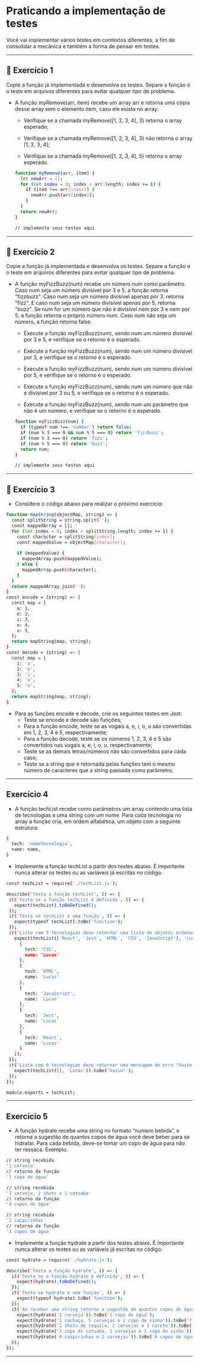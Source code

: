 # Praticando a implementação de testes

Você vai implementar vários testes em contextos diferentes, a fim de consolidar a mecânica e também a forma de pensar em testes.

---

## 🚀 Exercício 1

Copie a função já implementada e desenvolva os testes. Separe a função e o teste em arquivos diferentes para evitar qualquer tipo de problema.

  * A função myRemove(arr, item) recebe um array arr e retorna uma cópia desse array sem o elemento item, caso ele exista no array:
    * Verifique se a chamada myRemove([1, 2, 3, 4], 3) retorna o array esperado;

    * Verifique se a chamada myRemove([1, 2, 3, 4], 3) não retorna o array [1, 2, 3, 4];

    * Verifique se a chamada myRemove([1, 2, 3, 4], 5) retorna o array esperado.

    ```bash
    function myRemove(arr, item) {
      let newArr = [];
      for (let index = 0; index < arr.length; index += 1) {
        if (item !== arr[index]) {
          newArr.push(arr[index]);
        }
      }
      return newArr;
    }

    // implemente seus testes aqui
    ```

---

## 🚀 Exercício 2

Copie a função já implementada e desenvolva os testes. Separe a função e o teste em arquivos diferentes para evitar qualquer tipo de problema.

  * A função myFizzBuzz(num) recebe um número num como parâmetro. Caso num seja um número divisível por 3 e 5, a função retorna "fizzbuzz". Caso num seja um número divisível apenas por 3, retorna "fizz". E caso num seja um número divisível apenas por 5, retorna "buzz". Se num for um número que não é divisível nem por 3 e nem por 5, a função retorna o próprio número num. Caso num não seja um número, a função retorna false.
    * Execute a função myFizzBuzz(num), sendo num um número divisível por 3 e 5, e verifique se o retorno é o esperado.

    * Execute a função myFizzBuzz(num), sendo num um número divisível por 3, e verifique se o retorno é o esperado.

    * Execute a função myFizzBuzz(num), sendo num um número divisível por 5, e verifique se o retorno é o esperado.

    * Execute a função myFizzBuzz(num), sendo num um número que não é divisível por 3 ou 5, e verifique se o retorno é o esperado.

    * Execute a função myFizzBuzz(num), sendo num um parâmetro que não é um número, e verifique se o retorno é o esperado.

    ```bash
    function myFizzBuzz(num) {
      if (typeof num !== 'number') return false;
      if (num % 3 === 0 && num % 5 === 0) return 'fizzbuzz';
      if (num % 3 === 0) return 'fizz';
      if (num % 5 === 0) return 'buzz';
      return num;
    }

    // implemente seus testes aqui
    ```

--- 

## 🚀 Exercício 3

  * Considere o código abaixo para realizar o próximo exercício:

  ```bash
  function mapString(objectMap, string) => {
    const splitString = string.split('');
    const mappedArray = [];
    for (let index = 0; index < splitString.length; index += 1) {
      const character = splitString[index];
      const mappedValue = objectMap[character];
      
      if (mappedValue) {
        mappedArray.push(mappedValue);
      } else {
        mappedArray.push(character);
      }
    }
    return mappedArray.join('');
  }
  const encode = (string) => {
    const map = {
      a: 1,
      e: 2,
      i: 3,
      o: 4,
      u: 5,
    };
    return mapString(map, string);
  }
  const decode = (string) => {
    const map = {
      1: 'a',
      2: 'e',
      3: 'i',
      4: 'o',
      5: 'u',
    };
    return mapString(map, string);
  }
  ```

  * Para as funções encode e decode, crie os seguintes testes em Jest:
    * Teste se encode e decode são funções;
    * Para a função encode, teste se as vogais a, e, i, o, u são convertidas em 1, 2, 3, 4 e 5, respectivamente;
    * Para a função decode, teste se os números 1, 2, 3, 4 e 5 são convertidos nas vogais a, e, i, o, u, respectivamente;
    * Teste se as demais letras/números não são convertidos para cada caso;
    * Teste se a string que é retornada pelas funções tem o mesmo número de caracteres que a string passada como parâmetro.

---

## Exercício 4

  * A função techList recebe como parâmetros um array contendo uma lista de tecnologias e uma string com um nome. Para cada tecnologia no array a função cria, em ordem alfabética, um objeto com a seguinte estrutura:

  ```bash
  {
    tech: 'nomeTecnologia',
    name: name,
  }
  ```

  * Implemente a função techList a partir dos testes abaixo. É importante nunca alterar os testes ou as variáveis já escritas no código.

   ```bash
  const techList = require('./techList.js');

  describe('Testa a função techList', () => {
    it('Testa se a função techList é definida', () => {
      expect(techList).toBeDefined();
    });
    it('Testa se techList é uma função', () => {
      expect(typeof techList).toBe('function');
    });
    it('Lista com 5 tecnologias deve retornar uma lista de objetos ordenados', () => {
      expect(techList(['React', 'Jest', 'HTML', 'CSS', 'JavaScript'], 'Lucas')).toEqual([
        {
          tech: 'CSS',
          name: 'Lucas'
        },
        {
          tech: 'HTML',
          name: 'Lucas'
        },
        {
          tech: 'JavaScript',
          name: 'Lucas'
        },
        {
          tech: 'Jest',
          name: 'Lucas'
        },
        {
          tech: 'React',
          name: 'Lucas'
        }
      ]);
    });
    it('Lista com 0 tecnologias deve retornar uma mensagem de erro "Vazio!"', () => {
      expect(techList([], 'Lucas')).toBe('Vazio!');
    });
  });

  module.exports = techList;
  ```

---

## Exercício 5

  * A função hydrate recebe uma string no formato “numero bebida”, e retorna a sugestão de quantos copos de água você deve beber para se hidratar. Para cada bebida, deve-se tomar um copo de água para não ter ressaca. Exemplo:

  ```bash
  // string recebida
  '1 cerveja'
  // retorno da função
  '1 copo de água'

  // string recebida
  '1 cerveja, 2 shots e 1 catuaba'
  // retorno da função
  '4 copos de água'

  // string recebida
  '2 caipirinhas'
  // retorno da função
  '2 copos de água'
  ```

  * Implemente a função hydrate a partir dos testes abaixo. É importante nunca alterar os testes ou as variáveis já escritas no código.

  ```bash
  const hydrate = require('./hydrate.js');

  describe('Testa a função hydrate', () => {
    it('Testa se a função hydrate é definida', () => {
      expect(hydrate).toBeDefined();
    });
    it('Testa se hydrate é uma função', () => {
      expect(typeof hydrate).toBe('function');
    });
    it('Ao receber uma string retorne a sugestão de quantos copos de água deve-se beber', () => {
      expect(hydrate('1 cerveja')).toBe('1 copo de água');
      expect(hydrate('1 cachaça, 5 cervejas e 1 copo de vinho')).toBe('7 copos de água');
      expect(hydrate('2 shots de tequila, 2 cervejas e 1 corote')).toBe('5 copos de água');
      expect(hydrate('1 copo de catuaba, 1 cervejas e 1 copo de vinho')).toBe('3 copos de água');
      expect(hydrate('4 caipirinhas e 2 cervejas')).toBe('6 copos de água');
    });
  });
  ```

---
